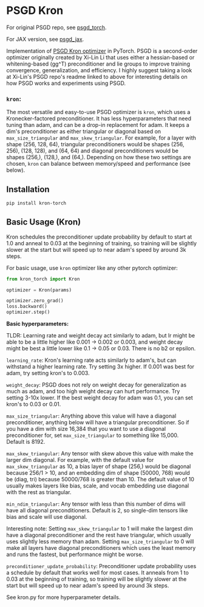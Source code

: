 # PSGD Kron

For original PSGD repo, see [psgd_torch](https://github.com/lixilinx/psgd_torch).

For JAX version, see [psgd_jax](https://github.com/evanatyourservice/psgd_jax).

Implementation of [PSGD Kron optimizer](https://github.com/lixilinx/psgd_torch) in PyTorch. 
PSGD is a second-order optimizer originally created by Xi-Lin Li that uses either a hessian-based 
or whitening-based (gg^T) preconditioner and lie groups to improve training convergence, 
generalization, and efficiency. I highly suggest taking a look at Xi-Lin's PSGD repo's readme linked
to above for interesting details on how PSGD works and experiments using PSGD.

### `kron`:

The most versatile and easy-to-use PSGD optimizer is `kron`, which uses a 
Kronecker-factored preconditioner. It has less hyperparameters that need tuning than adam, and can 
be a drop-in replacement for adam. It keeps a dim's preconditioner as either triangular 
or diagonal based on `max_size_triangular` and `max_skew_triangular`. For example, for a layer 
with shape (256, 128, 64), triangular preconditioners would be shapes (256, 256), (128, 128), and 
(64, 64) and diagonal preconditioners would be shapes (256,), (128,), and (64,). Depending on how 
these two settings are chosen, `kron` can balance between memory/speed and performance (see below).


## Installation

```bash
pip install kron-torch
```

## Basic Usage (Kron)

Kron schedules the preconditioner update probability by default to start at 1.0 and anneal to 0.03 
at the beginning of training, so training will be slightly slower at the start but will speed up 
to near adam's speed by around 3k steps.

For basic usage, use `kron` optimizer like any other pytorch optimizer:

```python
from kron_torch import Kron

optimizer = Kron(params)

optimizer.zero_grad()
loss.backward()
optimizer.step()
```

**Basic hyperparameters:**

TLDR: Learning rate and weight decay act similarly to adam, but lr might be able to be a little 
higher like 0.001 -> 0.002 or 0.003, and weight decay might be best a little lower like 
0.1 -> 0.05 or 0.03. There is no b2 or epsilon.

`learning_rate`: Kron's learning rate acts similarly to adam's, but can withstand a higher 
learning rate. Try setting 3x higher. If 0.001 was best for adam, try setting kron's to 0.003.

`weight_decay`: PSGD does not rely on weight decay for generalization as much as adam, and too
high weight decay can hurt performance. Try setting 3-10x lower. If the best weight decay for 
adam was 0.1, you can set kron's to 0.03 or 0.01.

`max_size_triangular`: Anything above this value will have a diagonal preconditioner, anything 
below will have a triangular preconditioner. So if you have a dim with size 16,384 that you want 
to use a diagonal preconditioner for, set `max_size_triangular` to something like 15,000. Default 
is 8192.

`max_skew_triangular`: Any tensor with skew above this value with make the larger dim diagonal.
For example, with the default value for `max_skew_triangular` as 10, a bias layer of shape 
(256,) would be diagonal because 256/1 > 10, and an embedding dim of shape (50000, 768) would 
be (diag, tri) because 50000/768 is greater than 10. The default value of 10 usually makes 
layers like bias, scale, and vocab embedding use diagonal with the rest as triangular.

`min_ndim_triangular`: Any tensor with less than this number of dims will have all diagonal 
preconditioners. Default is 2, so single-dim tensors like bias and scale will use diagonal.

Interesting note: Setting `max_skew_triangular` to 1 will make the largest dim have a diagonal 
preconditioner and the rest have triangular, which usually uses slightly less memory than adam. 
Setting `max_size_triangular` to 0 will make all layers have diagonal preconditioners which uses 
the least memory and runs the fastest, but performance might be worse.

`preconditioner_update_probability`: Preconditioner update probability uses a schedule by default 
that works well for most cases. It anneals from 1 to 0.03 at the beginning of training, so training 
will be slightly slower at the start but will speed up to near adam's speed by around 3k steps.

See kron.py for more hyperparameter details.